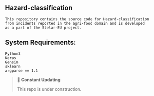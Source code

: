 ## Hazard-classification
```
This repository contains the source code for Hazard-classification from incidents reported in the agri-food domain and is developed
as a part of the Stelar-EU project. 
```
## System Requirements: 
``` 
Python3
Keras
Gensim
sklearn
argparse == 1.1
```


> 🚧 **Constant Updating**
> 
> This repo is under construction.
